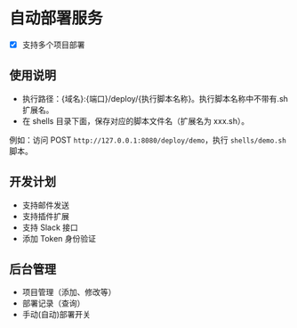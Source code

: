 # 自动部署服务

- [x] 支持多个项目部署

## 使用说明

- 执行路径：{域名}:{端口}/deploy/{执行脚本名称}。执行脚本名称中不带有.sh 扩展名。
- 在 shells 目录下面，保存对应的脚本文件名（扩展名为 xxx.sh）。

例如：访问 POST `http://127.0.0.1:8080/deploy/demo`，执行 `shells/demo.sh` 脚本。

## 开发计划

- 支持邮件发送
- 支持插件扩展
- 支持 Slack 接口
- 添加 Token 身份验证

## 后台管理

- 项目管理（添加、修改等）
- 部署记录（查询）
- 手动(自动)部署开关
